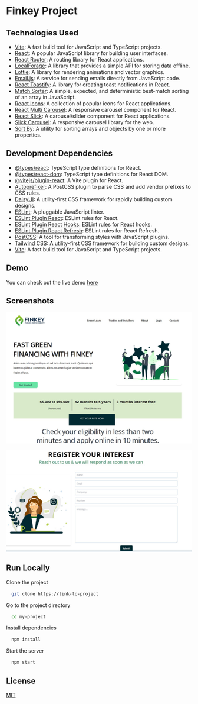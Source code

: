 # Finkey Project

## Technologies Used

- [Vite](https://vitejs.dev/): A fast build tool for JavaScript and TypeScript projects.
- [React](https://reactjs.org/): A popular JavaScript library for building user interfaces.
- [React Router](https://reactrouter.com/): A routing library for React applications.
- [LocalForage](https://localforage.github.io/localForage/): A library that provides a simple API for storing data offline.
- [Lottie](https://airbnb.io/lottie/): A library for rendering animations and vector graphics.
- [Email.js](https://www.emailjs.com/): A service for sending emails directly from JavaScript code.
- [React Toastify](https://fkhadra.github.io/react-toastify/introduction): A library for creating toast notifications in React.
- [Match Sorter](https://github.com/kentcdodds/match-sorter): A simple, expected, and deterministic best-match sorting of an array in JavaScript.
- [React Icons](https://react-icons.github.io/react-icons/): A collection of popular icons for React applications.
- [React Multi Carousel](https://www.npmjs.com/package/react-multi-carousel): A responsive carousel component for React.
- [React Slick](https://react-slick.neostack.com/): A carousel/slider component for React applications.
- [Slick Carousel](https://kenwheeler.github.io/slick/): A responsive carousel library for the web.
- [Sort By](https://github.com/padolsey/sort-by): A utility for sorting arrays and objects by one or more properties.


## Development Dependencies

- [@types/react](https://www.npmjs.com/package/@types/react): TypeScript type definitions for React.
- [@types/react-dom](https://www.npmjs.com/package/@types/react-dom): TypeScript type definitions for React DOM.
- [@vitejs/plugin-react](https://www.npmjs.com/package/@vitejs/plugin-react): A Vite plugin for React.
- [Autoprefixer](https://www.npmjs.com/package/autoprefixer): A PostCSS plugin to parse CSS and add vendor prefixes to CSS rules.
- [DaisyUI](https://daisyui.com/): A utility-first CSS framework for rapidly building custom designs.
- [ESLint](https://eslint.org/): A pluggable JavaScript linter.
- [ESLint Plugin React](https://github.com/yannickcr/eslint-plugin-react): ESLint rules for React.
- [ESLint Plugin React Hooks](https://www.npmjs.com/package/eslint-plugin-react-hooks): ESLint rules for React hooks.
- [ESLint Plugin React Refresh](https://www.npmjs.com/package/eslint-plugin-react-refresh): ESLint rules for React Refresh.
- [PostCSS](https://postcss.org/): A tool for transforming styles with JavaScript plugins.
- [Tailwind CSS](https://tailwindcss.com/): A utility-first CSS framework for building custom designs.
- [Vite](https://vitejs.dev/): A fast build tool for JavaScript and TypeScript projects.

## Demo

You can check out the live demo [here]([https://redux-intro-nine.vercel.app/](https://finkey-app-test.vercel.app/))

## Screenshots

![App Screenshot](./public/screen/screen-1.jpg)

![App Screenshot](./public/screen/screen-2.jpg)

## Run Locally

Clone the project

```bash
  git clone https://link-to-project
```

Go to the project directory

```bash
  cd my-project
```

Install dependencies

```bash
  npm install
```

Start the server

```bash
  npm start
```

## License

[MIT](https://choosealicense.com/licenses/mit/)
